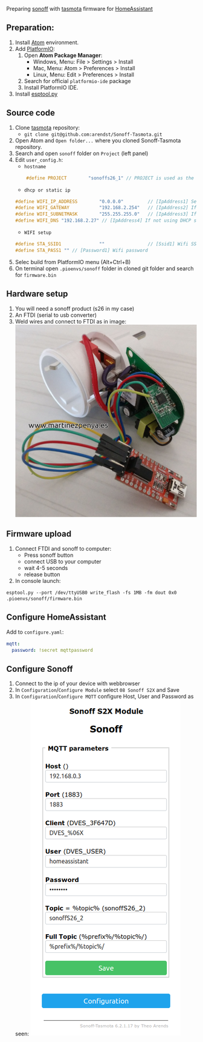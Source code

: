 Preparing [sonoff](http://https://www.sonoff.in/) with [tasmota](https://github.com/arendst/Sonoff-Tasmota) firmware for [HomeAssistant](https://home-assistant.io/)

## Preparation:
1. Install [Atom](https://atom.io/) environment.
1. Add [PlatformIO](https://platformio.org/platformio-ide):
    1. Open **Atom Package Manager**:
        - Windows, Menu: File > Settings > Install
        - Mac, Menu: Atom > Preferences > Install
        - Linux, Menu: Edit > Preferences > Install
    1. Search for official `platformio-ide` package
    1. Install PlatformIO IDE.
1. Install [esptool.py](https://github.com/espressif/esptool)

## Source code
1. Clone [tasmota](https://github.com/arendst/Sonoff-Tasmota) repository:
    - `git clone git@github.com:arendst/Sonoff-Tasmota.git`
1. Open Atom and `Open folder...` where you cloned Sonoff-Tasmota repository.
1. Search and open `sonoff` folder on `Project` (left panel)
1. Edit `user_config.h`:
    - `hostname`
    ```cpp
        #define PROJECT        "sonoffs26_1" // PROJECT is used as the default topic delimiter
    ```
    - `dhcp or static ip`
    ```cpp
    #define WIFI_IP_ADDRESS        "0.0.0.0"         // [IpAddress1] Set to 0.0.0.0 for using DHCP or IP address
    #define WIFI_GATEWAY           "192.168.2.254"   // [IpAddress2] If not using DHCP set Gateway IP address
    #define WIFI_SUBNETMASK        "255.255.255.0"   // [IpAddress3] If not using DHCP set Network mask
    #define WIFI_DNS "192.168.2.27" // [IpAddress4] If not using DHCP set DNS IP address (might be equal to WIFI_GATEWAY)
    ```
    - `WIFI setup`
    ```cpp
    #define STA_SSID1              ""                // [Ssid1] Wifi SSID
    #define STA_PASS1 "" // [Password1] Wifi password
    ```
1. Selec build from PlatformIO menu (Alt+Ctrl+B)
1. On terminal open `.pioenvs/sonoff` folder in cloned git folder and search for `firmware.bin`

## Hardware setup
1. You will need a sonoff product (s26 in my case)
1. An FTDI (serial to usb converter)
1. Weld wires and connect to FTDI as in image:
![sonoffs26 welded and wired to FTDI](images/sonoff_s26.jpg)

## Firmware upload
1. Connect FTDI and sonoff to computer:
    - Press sonoff button
    - connect USB to your computer
    - wait 4-5 seconds
    - release button
1. In console launch:
```
esptool.py --port /dev/ttyUSB0 write_flash -fs 1MB -fm dout 0x0 .pioenvs/sonoff/firmware.bin
```

## Configure HomeAssistant
Add to `configure.yaml`:
```yaml
mqtt:
  password: !secret mqttpassword
```

## Configure Sonoff
1. Connect to the ip of your device with webbrowser
1. In `Configuration`/`Configure Module` select `08 Sonoff S2X` and Save
1. In `Configuration`/`Configure MQTT` configure Host, User and Password as seen:
![sonoffs26 mqtt configuration](images/sonoffmqtt.png)